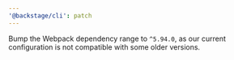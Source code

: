 ```yaml
---
'@backstage/cli': patch
---
```


Bump the Webpack dependency range to `^5.94.0`, as our current configuration is not compatible with some older versions.
